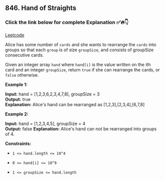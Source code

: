 ## 846. Hand of Straights

### Click the link below for complete Explanation ✅🔥👇

[Leetcode]()

Alice has some number of ``cards`` and she wants to rearrange the ``cards`` into groups so that each ``group`` is of size ``groupSize``, and consists of groupSize consecutive cards.

Given an integer array ``hand`` where ``hand[i]`` is the value written on the ith card and an integer ``groupSize``, return ``true`` if she can rearrange the cards, or ``false`` otherwise.

 

**Example 1:**

**Input:** hand = [1,2,3,6,2,3,4,7,8], groupSize = 3  <br>
**Output:** true <br>
**Explanation:** Alice's hand can be rearranged as [1,2,3],[2,3,4],[6,7,8]

**Example 2:**

**Input:** hand = [1,2,3,4,5], groupSize = 4 <br>
**Output:** false <brs>
**Explanation:** Alice's hand can not be rearranged into groups of 4.

 

**Constraints:**

- ``1 <= hand.length <= 10^4``

- ``0 <= hand[i] <= 10^9``

- ``1 <= groupSize <= hand.length``